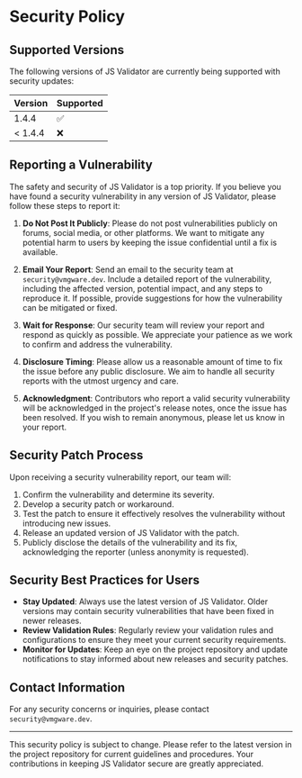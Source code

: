 # Security Policy

## Supported Versions

The following versions of JS Validator are currently being supported with security updates:

| Version | Supported          |
| ------- | ------------------ |
| 1.4.4   | :white_check_mark: |
| < 1.4.4 | :x:                |

## Reporting a Vulnerability

The safety and security of JS Validator is a top priority. If you believe you have found a security vulnerability in any version of JS Validator, please follow these steps to report it:

1. **Do Not Post It Publicly**: Please do not post vulnerabilities publicly on forums, social media, or other platforms. We want to mitigate any potential harm to users by keeping the issue confidential until a fix is available.

2. **Email Your Report**: Send an email to the security team at `security@vmgware.dev`. Include a detailed report of the vulnerability, including the affected version, potential impact, and any steps to reproduce it. If possible, provide suggestions for how the vulnerability can be mitigated or fixed.

3. **Wait for Response**: Our security team will review your report and respond as quickly as possible. We appreciate your patience as we work to confirm and address the vulnerability.

4. **Disclosure Timing**: Please allow us a reasonable amount of time to fix the issue before any public disclosure. We aim to handle all security reports with the utmost urgency and care.

5. **Acknowledgment**: Contributors who report a valid security vulnerability will be acknowledged in the project's release notes, once the issue has been resolved. If you wish to remain anonymous, please let us know in your report.

## Security Patch Process

Upon receiving a security vulnerability report, our team will:

1. Confirm the vulnerability and determine its severity.
2. Develop a security patch or workaround.
3. Test the patch to ensure it effectively resolves the vulnerability without introducing new issues.
4. Release an updated version of JS Validator with the patch.
5. Publicly disclose the details of the vulnerability and its fix, acknowledging the reporter (unless anonymity is requested).

## Security Best Practices for Users

- **Stay Updated**: Always use the latest version of JS Validator. Older versions may contain security vulnerabilities that have been fixed in newer releases.
- **Review Validation Rules**: Regularly review your validation rules and configurations to ensure they meet your current security requirements.
- **Monitor for Updates**: Keep an eye on the project repository and update notifications to stay informed about new releases and security patches.

## Contact Information

For any security concerns or inquiries, please contact `security@vmgware.dev`.

---

This security policy is subject to change. Please refer to the latest version in the project repository for current guidelines and procedures. Your contributions in keeping JS Validator secure are greatly appreciated.
